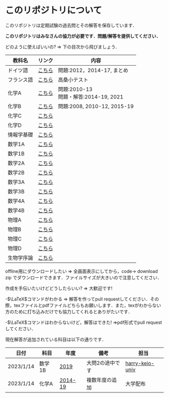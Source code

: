 # このリポジトリについて
このリポジトリは定期試験の過去問とその解答を保存しています．

**このリポジトリはみなさんの協力が必要です．問題/解答を提供してください．**

どのように使えばいいの? => 下の目次から飛びましょう．

| 教科名 | リンク | 内容 |
| --- | --- | --- |
|ドイツ語|[こちら](./%E3%83%89%E3%82%A4%E3%83%84%E8%AA%9E/)| 問題:2012，2014-17, まとめ|
|フランス語|[こちら](./%E3%83%95%E3%83%A9%E3%83%B3%E3%82%B9%E8%AA%9E/)| 高桑小テスト |
|化学A|[こちら](./%E5%8C%96%E5%AD%A6A/)| 問題:2010-13<br>問題・解答:2014-19, 2021 |
|化学B|[こちら](./%E5%8C%96%E5%AD%A6B/)| 問題:2008, 2010-12, 2015-19 |
|化学C|[こちら](./%E5%8C%96%E5%AD%A6C/)| 
|化学D|[こちら](./%E5%8C%96%E5%AD%A6D/)|
|情報学基礎|[こちら](./%E6%83%85%E5%A0%B1%E5%AD%A6%E5%9F%BA%E7%A4%8E/)|
|数学1A|[こちら](./%E6%95%B0%E5%AD%A61A/)| 
|数学1B|[こちら](./%E6%95%B0%E5%AD%A61B/)|
|数学2A|[こちら](./%E6%95%B0%E5%AD%A62A/)|
|数学2B|[こちら](./%E6%95%B0%E5%AD%A62B/)|
|数学3A|[こちら](./%E6%95%B0%E5%AD%A63A/)|
|数学3B|[こちら](./%E6%95%B0%E5%AD%A63B/)|
|数学4A|[こちら](./%E6%95%B0%E5%AD%A64A/)|
|数学4B|[こちら](./%E6%95%B0%E5%AD%A64B/)|
|物理A|[こちら](./%E7%89%A9%E7%90%86A/)|
|物理B|[こちら](./%E7%89%A9%E7%90%86B/)|
|物理C|[こちら](./%E7%89%A9%E7%90%86C/)|
|物理D|[こちら](./%E7%89%A9%E7%90%86D/)|
|生物学序論|[こちら](./%E7%94%9F%E7%89%A9%E5%AD%A6%E5%BA%8F%E8%AB%96/)|

offline用にダウンロードしたい => 全画面表示にしてから，code-> download zip でダウンロードできます．ファイルサイズが大きいので注意してください．

作成を手伝いたいけどどうしたらいい? => 大歓迎です! 

-$\LaTeX$コマンドがわかる => 解答を作ってpull requestしてください．その際，texファイルとpdfファイルどちらもお願いします．また，texがわからない方のために打ち込みだけでも協力してくれるとありがたいです．

-$\LaTeX$コマンドはわからないけど，解答はできた! =>pdf形式でpull requestしてください．

現在解答が追加されている科目は以下の通りです．

| 日付 | 科目 | 年度 | 備考 | 担当 |
|---| --- | --- | --- |---|
| 2023/1/14 | 数学1B | [2019](/M1B/2019/m1b2019.tex) | 大問2の途中です | [harry-keio-univ](https://github.com/harry-keio-univ) |
| 2023/1/14 | 化学A | [2014-19](./%E5%8C%96%E5%AD%A6A/) | 複数年度の追加 | 大学配布 |

